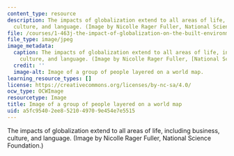 ```yaml
---
content_type: resource
description: The impacts of globalization extend to all areas of life, including business,
  culture, and language. (Image by Nicolle Rager Fuller, National Science Foundation.)
file: /courses/1-463j-the-impact-of-globalization-on-the-built-environment-fall-2009/a5fc95402ee8521049709e454e7e5515_1-463jf09.jpg
file_type: image/jpeg
image_metadata:
  caption: The impacts of globalization extend to all areas of life, including business,
    culture, and language. (Image by Nicolle Rager Fuller, [National Science Foundation](http://www.nsf.gov/).)
  credit: ''
  image-alt: Image of a group of people layered on a world map.
learning_resource_types: []
license: https://creativecommons.org/licenses/by-nc-sa/4.0/
ocw_type: OCWImage
resourcetype: Image
title: Image of a group of people layered on a world map
uid: a5fc9540-2ee8-5210-4970-9e454e7e5515
---
```

The impacts of globalization extend to all areas of life, including business, culture, and language. (Image by Nicolle Rager Fuller, National Science Foundation.)